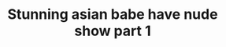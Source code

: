 ---
layout: post
title: Stunning asian babe have nude show part 1
duration: '06:17'
view: 322
rate: 2
video: 'https://flashservice.xvideos.com/embedframe/5820485'
category: 
 - amateur
 - beautiful
 - brunette
 - pinay
 - pov
 - student
tags: 
 - ass
 - booty
 - chinita
 - gorgeous
 - hotel
 - show
 - webcam
priority: 0.9
changefreq: daily
---